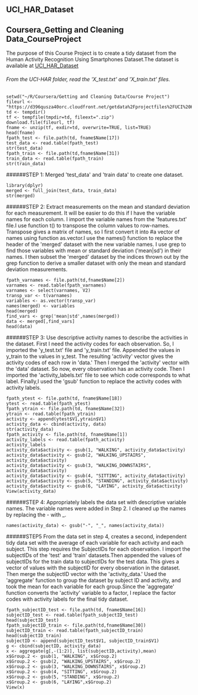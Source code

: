## UCI_HAR_Dataset
## Coursera_Getting and Cleaning Data_CourseProject
The purpose of this Course Project is to create a tidy dataset from the Human Activity Recognition Using Smartphones Dataset.The dataset is available at [UCI_HAR_Dataset](https://archive.ics.uci.edu/ml/datasets/Human+Activity+Recognition+Using+Smartphones)
###### From the UCI-HAR folder, read the 'X_test.txt' and 'X_train.txt' files. 
```
setwd("~/R/Coursera/Getting and Cleaning Data/Course Project")
fileurl <- "https://d396qusza40orc.cloudfront.net/getdata%2Fprojectfiles%2FUCI%20HAR%20Dataset.zip"
td <- tempdir()
tf <- tempfile(tmpdir=td, fileext=".zip") 
download.file(fileurl, tf)
fname <- unzip(tf, exdir=td, overwrite=TRUE, list=TRUE)
head(fname)
fpath_test <- file.path(td, fname$Name[17])
test_data <- read.table(fpath_test)
str(test_data)
fpath_train <- file.path(td,fname$Name[31])
train_data <- read.table(fpath_train)
str(train_data)
```
######STEP 1: Merged 'test_data' and 'train data' to create one dataset.
```
library(dplyr)
merged <- full_join(test_data, train_data)
str(merged)
```
######STEP 2: Extract measurements on the mean and standard deviation for each measurement. 
It will be easier to do this if I have the variable names for each column. I import the variable names from the 'features.txt' file.I use function t() to transpose the column values to row-names. Transpose gives a matrix of names, so I first convert it into #a vector of names using function as.vector.I use the names() function to replace the header of the 'merged' dataset with the new variable names. I use grep to find those variables with mean or standard deviation ('mean|sd') in their names.  I then subset the 'merged' dataset by the indices thrown out by the grep function to derive a smaller dataset with only the mean and standard deviation measurements.
```
fpath_varnames <- file.path(td,fname$Name[2])
varnames <- read.table(fpath_varnames)
varnames <- select(varnames, V2)
transp_var <- t(varnames)
variables <- as.vector(transp_var)
names(merged) <- variables
head(merged)
find_vars <- grep('mean|std',names(merged))
data <- merged[,find_vars]
head(data)
```
######STEP 3: Use descriptive activity names to describe the activities in the dataset.
First I need the activity codes for each observation. So, I imported the 'y_test.txt' file and 'y_train.txt' file. Appended the values in y_train to the values in y_test. The resulting 'activity' vector gives the activity codes of each row in 'data.' Then I merged the 'activity' vector with the 'data' dataset. So now, every observation has an activity code. Then I imported the 'activity_labels.txt' file to see which code corresponds to what label. Finally,I used the 'gsub' function to replace the activity codes with activity labels. 
 ```
fpath_ytest <- file.path(td, fname$Name[18])
ytest <- read.table(fpath_ytest)
fpath_ytrain <- file.path(td, fname$Name[32])
ytrain <- read.table(fpath_ytrain)
activity <- append(ytest$V1,ytrain$V1)
activity_data <- cbind(activity, data)
str(activity_data)
fpath_activity <- file.path(td, fname$Name[1])
activity_labels <- read.table(fpath_activity)
activity_labels
activity_data$activity <- gsub(1, "WALKING", activity_data$activity)
activity_data$activity <- gsub(2, "WALKING_UPSTAIRS", activity_data$activity)
activity_data$activity <- gsub(3, "WALKING_DOWNSTAIRS", activity_data$activity)
activity_data$activity <- gsub(4, "SITTING", activity_data$activity)
activity_data$activity <- gsub(5, "STANDING", activity_data$activity)
activity_data$activity <- gsub(6, "LAYING", activity_data$activity)
View(activity_data)
```
######STEP 4: Appropriately labels the data set with descriptive variable names.
The variable names were added in Step 2. I cleaned up the names by replacing the - with _.
```
names(activity_data) <- gsub("-", "_", names(activity_data))
```
######STEP5 From the data set in step 4, creates a second, independent tidy data set with the average of each variable for each activity and each subject.
This step requires the SubjectIDs for each observation. I import the subjectIDs of the 'test' and 'train' datasets.Then appended the values of subjectIDs for the train data to subjectIDs for the test data. This gives a vector of values with the subjectID for every observation in the dataset. Then merge the subjectID vector with the 'activity_data.' Used the 'aggregate' function to group the dataset by subject ID and activity, and took the mean for each variable for each group.Since the 'aggregate' function converts the 'activity' variable to a factor, I replace the factor codes with activity labels for the final tidy dataset.
```
fpath_subjectID_test <- file.path(td, fname$Name[16])
subjectID_test <- read.table(fpath_subjectID_test)
head(subjectID_test)
fpath_subjectID_train <- file.path(td,fname$Name[30])
subjectID_train <- read.table(fpath_subjectID_train)
head(subjectID_train)
subjectID <- append(subjectID_test$V1, subjectID_train$V1)
g <- cbind(subjectID, activity_data)
x <- aggregate(g[,-(1:2)], list(subjectID,activity),mean)
x$Group.2 <- gsub(1, "WALKING", x$Group.2)
x$Group.2 <- gsub(2, "WALKING_UPSTAIRS", x$Group.2)
x$Group.2 <- gsub(3, "WALKING_DOWNSTAIRS", x$Group.2)
x$Group.2 <- gsub(4, "SITTING", x$Group.2)
x$Group.2 <- gsub(5, "STANDING", x$Group.2)
x$Group.2 <- gsub(6, "LAYING",x$Group.2)
View(x)
```







